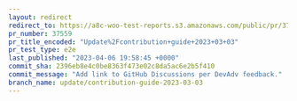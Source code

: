 ```yaml
---
layout: redirect
redirect_to: https://a8c-woo-test-reports.s3.amazonaws.com/public/pr/37559/e2e/index.html
pr_number: 37559
pr_title_encoded: "Update%2Fcontribution+guide+2023+03+03"
pr_test_type: e2e
last_published: "2023-04-06 19:58:45 +0000"
commit_sha: 2396eb8e4c0be8363f473e02c8da5ac6e2b5f410
commit_message: "Add link to GitHub Discussions per DevAdv feedback."
branch_name: update/contribution-guide-2023-03-03
---
```

